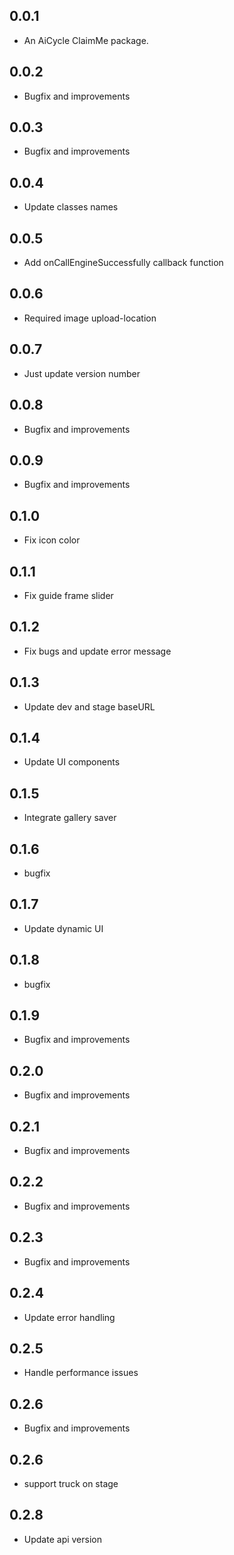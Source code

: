 ## 0.0.1

* An AiCycle ClaimMe package.

## 0.0.2

* Bugfix and improvements

## 0.0.3

* Bugfix and improvements

## 0.0.4

* Update classes names

## 0.0.5

* Add onCallEngineSuccessfully callback function

## 0.0.6

* Required image upload-location

## 0.0.7

* Just update version number

## 0.0.8

* Bugfix and improvements

## 0.0.9

* Bugfix and improvements

## 0.1.0

* Fix icon color

## 0.1.1

* Fix guide frame slider

## 0.1.2

* Fix bugs and update error message

## 0.1.3

* Update dev and stage baseURL

## 0.1.4

* Update UI components

## 0.1.5

* Integrate gallery saver

## 0.1.6

* bugfix

## 0.1.7

* Update dynamic UI

## 0.1.8

* bugfix

## 0.1.9

* Bugfix and improvements

## 0.2.0

* Bugfix and improvements

## 0.2.1

* Bugfix and improvements

## 0.2.2

* Bugfix and improvements

## 0.2.3

* Bugfix and improvements

## 0.2.4

* Update error handling

## 0.2.5

* Handle performance issues

## 0.2.6

* Bugfix and improvements

## 0.2.6

* support truck on stage

## 0.2.8

* Update api version

